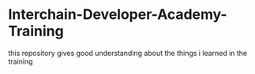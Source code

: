 # Interchain-Developer-Academy-Training
this repository gives good understanding about the things i learned in the training
